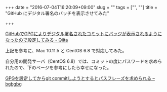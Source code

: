 +++
date = "2016-07-04T16:20:09+09:00"
slug = ""
tags = ["", ""]
title = "GitHub にデジタル署名のバッチを表示させてみた"

+++

[GitHubでGPGによりデジタル署名されたコミットにバッジが表示されるようになったので設定してみる - Qiita](http://qiita.com/prince_0203/items/ef0e12f2f6d150ff0485)

上記を参考に、Mac 10.11.5 と CentOS 6.8 で対応してみた。

自分用の開発サーバ（CentOS 6.8）では、コミットの度にパスワードを求められたので、下のページを参考にしたら幸せになった。

[GPGを設定してからgit commitしようとするとパスフレーズを求められる &#8211; bgbgbg](http://blog.bgbgbg.net/archives/4063)
